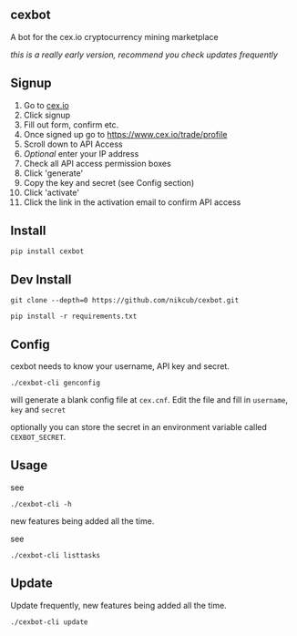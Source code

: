 ## cexbot

A bot for the cex.io cryptocurrency mining marketplace

*this is a really early version, recommend you check updates frequently*

## Signup

1. Go to [cex.io](https://cex.io/r/0/nikcub/0/)
2. Click signup
3. Fill out form, confirm etc.
4. Once signed up go to https://www.cex.io/trade/profile
5. Scroll down to API Access
6. *Optional* enter your IP address
7. Check all API access permission boxes
8. Click 'generate'
9. Copy the key and secret (see Config section)
10. Click 'activate'
11. Click the link in the activation email to confirm API access

## Install

 `pip install cexbot`

## Dev Install

 `git clone --depth=0 https://github.com/nikcub/cexbot.git`

 `pip install -r requirements.txt`

## Config

cexbot needs to know your username, API key and secret.

 `./cexbot-cli genconfig`

 will generate a blank config file at `cex.cnf`. Edit the file and fill in `username`, `key` and `secret`

 optionally you can store the secret in an environment variable called `CEXBOT_SECRET`.

## Usage

 see

  `./cexbot-cli -h`

  new features being added all the time.

  see

  `./cexbot-cli listtasks`


## Update

Update frequently, new features being added all the time.

 `./cexbot-cli update`